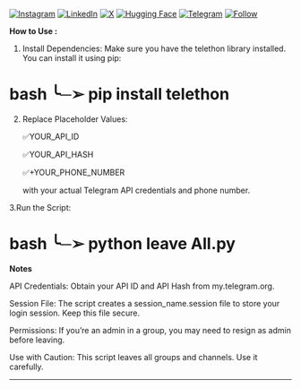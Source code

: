 [![Instagram](https://img.shields.io/badge/Instagram-%23E4405F.svg?logo=Instagram&logoColor=white)](https://instagram.com/aihoma)
[![LinkedIn](https://img.shields.io/badge/LinkedIn-%230077B5.svg?logo=linkedin&logoColor=white)](https://www.linkedin.com/in/aihoma/)
[![X](https://img.shields.io/badge/X-black.svg?logo=AiHoma&logoColor=white)](https://x.com/https://x.com/Ai_Homa)
[![Hugging Face](https://img.shields.io/badge/Hugging%20Face-AiHoma-FFD43B?style=flat-square&logo=huggingface)](https://huggingface.co/AiHoma)
[![Telegram](https://img.shields.io/badge/Telegram-AIHOMA-26A5E4?style=flat-square&logo=telegram)](https://t.me/Aihoma)
[![Follow](https://img.shields.io/github/followers/deepseek?label=Follow&style=social)](https://github.com/AiHoma)

   **How to Use :**

1. Install Dependencies:
   Make sure you have the telethon library installed. You can install it using pip:
                        
bash
  ╰─➢ pip install telethon
==================================
  
2. Replace Placeholder Values:
   
    ✅YOUR_API_ID
   
    ✅YOUR_API_HASH
   
    ✅+YOUR_PHONE_NUMBER
   
      with your actual Telegram API credentials and phone number.
    
3.Run the Script:
  
bash
  ╰─➢ python leave All.py
===================================

**Notes**

API Credentials:
Obtain your API ID and API Hash from my.telegram.org.

Session File:
The script creates a session_name.session file to store your login session. Keep this file secure.

Permissions:
If you’re an admin in a group, you may need to resign as admin before leaving.

Use with Caution:
This script leaves all groups and channels. Use it carefully.
__________________________________________
